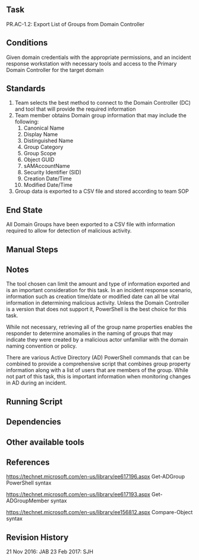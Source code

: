 ## Task

PR.AC-1.2: Export List of Groups from Domain Controller

## Conditions

Given domain credentials with the appropriate permissions, and an incident response workstation with necessary tools and access to the Primary Domain Controller for the target domain
## Standards

1. Team selects the best method to connect to the Domain Controller (DC) and tool that will provide the required information
2. Team member obtains Domain group information that may include the following:
    1. Canonical Name
    2. Display Name
    3. Distinguished Name
    4. Group Category
    5. Group Scope
    6. Object GUID
    7. sAMAccountName
    8. Security Identifier (SID)
    9. Creation Date/Time
    10. Modified Date/Time
3. Group data is exported to a CSV file and stored according to team SOP

## End State

All Domain Groups have been exported to a CSV file with information required to allow for detection of malicious activity.
## Manual Steps

## Notes

The tool chosen can limit the amount and type of information exported and is an important consideration for this task. In an incident response scenario, information such as creation time/date or modified date can all be vital information in determining malicious activity. Unless the Domain Controller is a version that does not support it, PowerShell is the best choice for this task.

While not necessary, retrieving all of the group name properties enables the responder to determine anomalies in the naming of groups that may indicate they were created by a malicious actor unfamiliar with the domain naming convention or policy.

There are various Active Directory (AD) PowerShell commands that can be combined to provide a comprehensive script that combines group property information along with a list of users that are members of the group. While not part of this task, this is important information when monitoring changes in AD during an incident.

## Running Script


## Dependencies


## Other available tools


## References

https://technet.microsoft.com/en-us/library/ee617196.aspx Get-ADGroup PowerShell syntax

https://technet.microsoft.com/en-us/library/ee617193.aspx Get-ADGroupMember syntax

https://technet.microsoft.com/en-us/library/ee156812.aspx Compare-Object syntax

## Revision History

21 Nov 2016: JAB
23 Feb 2017: SJH
